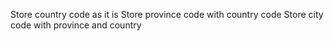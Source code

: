 Store country code as it is
Store province code with country code
Store city code with province and country
